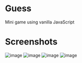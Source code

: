 # Guess
Mini game using vanilla JavaScript  

# Screenshots
![image](https://user-images.githubusercontent.com/78321649/141336877-32299a99-900e-44aa-9cd3-1fefa074e8ec.png)
![image](https://user-images.githubusercontent.com/78321649/141337003-0f14e73b-3027-4ae3-ad9b-2672ca171d22.png)
![image](https://user-images.githubusercontent.com/78321649/141337149-3b3829b2-5fab-4e0e-b74c-6439b90a51c9.png)
![image](https://user-images.githubusercontent.com/78321649/141337244-eebd7f7d-c532-4c23-9717-f26976e5950b.png)
